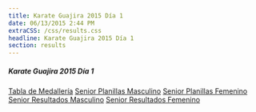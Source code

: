 ```yaml
---
title: Karate Guajira 2015 Día 1
date: 06/13/2015 2:44 PM
extraCSS: /css/results.css
headline: Karate Guajira 2015 Día 1
section: results
---
```

<section class="noticias">
    <h5>Karate Guajira 2015 Día 1</h5>
        <a class="icon-file-pdf" href="/files/docs/SENIOR-Tabla-de-Medalleria.pdf">Tabla de Medallería</a>
        <a class="icon-file-pdf" href="/files/docs/SENIOR-Planillas-Masc.pdf">Senior Planillas Masculino</a>
        <a class="icon-file-pdf" href="/files/docs/SENIOR-Planillas-Feme.pdf">Senior Planillas Femenino</a>
        <a class="icon-file-pdf" href="/files/docs/SENIOR-Resultados-Masc.pdf">Senior Resultados Masculino</a>
        <a class="icon-file-pdf" href="/files/docs/SENIOR-Resultados-Feme.pdf">Senior Resultados Femenino</a>
</section>





